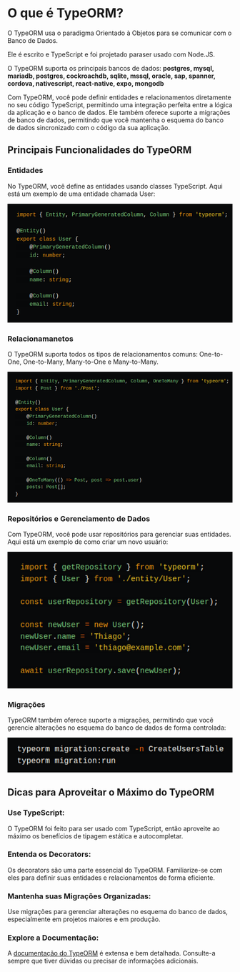 # O que é TypeORM?

O TypeORM usa o paradigma Orientado à Objetos para se comunicar com o Banco de Dados.

Ele é escrito e TypeScript e foi projetado paraser usado com Node.JS.

O TypeORM suporta os principais bancos de dados: **postgres, mysql, mariadb, postgres, cockroachdb, sqlite, mssql, oracle, sap, spanner, cordova, nativescript, react-native, expo, mongodb**

Com TypeORM, você pode definir entidades e relacionamentos diretamente no seu código TypeScript, permitindo uma integração perfeita entre a lógica da aplicação e o banco de dados. Ele também oferece suporte a migrações de banco de dados, permitindo que você mantenha o esquema do banco de dados sincronizado com o código da sua aplicação.

## Principais Funcionalidades do TypeORM

### Entidades

No TypeORM, você define as entidades usando classes TypeScript. Aqui está um exemplo de uma entidade chamada User:

<img src="../assets/typeorm/classe.png" alt="Classes no TypeORM" width="600">

### Relacionamanetos

O TypeORM suporta todos os tipos de relacionamentos comuns: One-to-One, One-to-Many, Many-to-One e Many-to-Many. 

<img src="../assets/typeorm/relacionamento.png" alt="Relacionamentos no Banco de Dados" width="600">

### Repositórios e Gerenciamento de Dados

Com TypeORM, você pode usar repositórios para gerenciar suas entidades. Aqui está um exemplo de como criar um novo usuário:

<img src="../assets/typeorm/repository.png" alt="Repositórios" width="600">

### Migrações

TypeORM também oferece suporte a migrações, permitindo que você gerencie alterações no esquema do banco de dados de forma controlada:

<img src="../assets/typeorm/migration.png" alt="Migrações" width="600">

## Dicas para Aproveitar o Máximo do TypeORM
### Use TypeScript:
O TypeORM foi feito para ser usado com TypeScript, então aproveite ao máximo os benefícios de tipagem estática e autocompletar.

### Entenda os Decorators:
Os decorators são uma parte essencial do TypeORM. Familiarize-se com eles para definir suas entidades e relacionamentos de forma eficiente.

### Mantenha suas Migrações Organizadas:
Use migrações para gerenciar alterações no esquema do banco de dados, especialmente em projetos maiores e em produção.

### Explore a Documentação:
A [documentação do TypeORM](https://typeorm.io/) é extensa e bem detalhada. Consulte-a sempre que tiver dúvidas ou precisar de informações adicionais.
